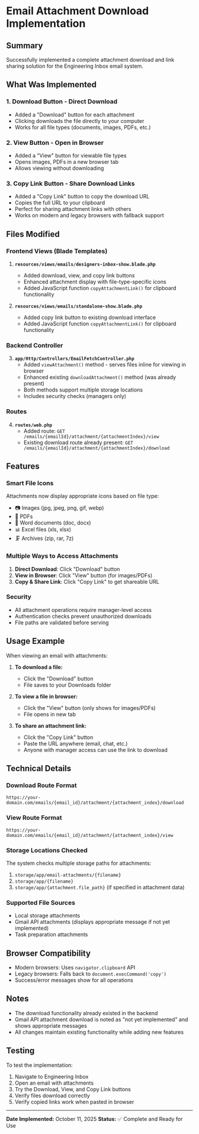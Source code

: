 # Email Attachment Download Implementation

## Summary
Successfully implemented a complete attachment download and link sharing solution for the Engineering Inbox email system.

## What Was Implemented

### 1. **Download Button** - Direct Download
- Added a "Download" button for each attachment
- Clicking downloads the file directly to your computer
- Works for all file types (documents, images, PDFs, etc.)

### 2. **View Button** - Open in Browser
- Added a "View" button for viewable file types
- Opens images, PDFs in a new browser tab
- Allows viewing without downloading

### 3. **Copy Link Button** - Share Download Links
- Added a "Copy Link" button to copy the download URL
- Copies the full URL to your clipboard
- Perfect for sharing attachment links with others
- Works on modern and legacy browsers with fallback support

## Files Modified

### Frontend Views (Blade Templates)
1. **`resources/views/emails/designers-inbox-show.blade.php`**
   - Added download, view, and copy link buttons
   - Enhanced attachment display with file-type-specific icons
   - Added JavaScript function `copyAttachmentLink()` for clipboard functionality

2. **`resources/views/emails/standalone-show.blade.php`**
   - Added copy link button to existing download interface
   - Added JavaScript function `copyAttachmentLink()` for clipboard functionality

### Backend Controller
3. **`app/Http/Controllers/EmailFetchController.php`**
   - Added `viewAttachment()` method - serves files inline for viewing in browser
   - Enhanced existing `downloadAttachment()` method (was already present)
   - Both methods support multiple storage locations
   - Includes security checks (managers only)

### Routes
4. **`routes/web.php`**
   - Added route: `GET /emails/{emailId}/attachment/{attachmentIndex}/view`
   - Existing download route already present: `GET /emails/{emailId}/attachment/{attachmentIndex}/download`

## Features

### Smart File Icons
Attachments now display appropriate icons based on file type:
- 📷 Images (jpg, jpeg, png, gif, webp)
- 📄 PDFs
- 📝 Word documents (doc, docx)
- 📊 Excel files (xls, xlsx)
- 🗜️ Archives (zip, rar, 7z)

### Multiple Ways to Access Attachments
1. **Direct Download**: Click "Download" button
2. **View in Browser**: Click "View" button (for images/PDFs)
3. **Copy & Share Link**: Click "Copy Link" to get shareable URL

### Security
- All attachment operations require manager-level access
- Authentication checks prevent unauthorized downloads
- File paths are validated before serving

## Usage Example

When viewing an email with attachments:

1. **To download a file:**
   - Click the "Download" button
   - File saves to your Downloads folder

2. **To view a file in browser:**
   - Click the "View" button (only shows for images/PDFs)
   - File opens in new tab

3. **To share an attachment link:**
   - Click the "Copy Link" button
   - Paste the URL anywhere (email, chat, etc.)
   - Anyone with manager access can use the link to download

## Technical Details

### Download Route Format
```
https://your-domain.com/emails/{email_id}/attachment/{attachment_index}/download
```

### View Route Format
```
https://your-domain.com/emails/{email_id}/attachment/{attachment_index}/view
```

### Storage Locations Checked
The system checks multiple storage paths for attachments:
1. `storage/app/email-attachments/{filename}`
2. `storage/app/{filename}`
3. `storage/app/{attachment.file_path}` (if specified in attachment data)

### Supported File Sources
- Local storage attachments
- Gmail API attachments (displays appropriate message if not yet implemented)
- Task preparation attachments

## Browser Compatibility
- Modern browsers: Uses `navigator.clipboard` API
- Legacy browsers: Falls back to `document.execCommand('copy')`
- Success/error messages show for all operations

## Notes
- The download functionality already existed in the backend
- Gmail API attachment download is noted as "not yet implemented" and shows appropriate messages
- All changes maintain existing functionality while adding new features

## Testing
To test the implementation:
1. Navigate to Engineering Inbox
2. Open an email with attachments
3. Try the Download, View, and Copy Link buttons
4. Verify files download correctly
5. Verify copied links work when pasted in browser

---
**Date Implemented:** October 11, 2025
**Status:** ✅ Complete and Ready for Use

